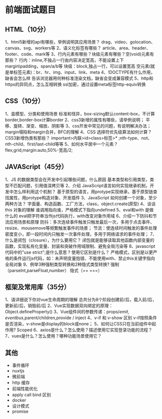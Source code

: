 # 前端面试题目

## HTML（10分）
1、html5新增的api有哪些，举例说明其应用场景？
drag、video、golocation、canvas、svg、workers等
2、语义化标签有哪些？
article、area、header、footer、code、mark等
3、行内元素有哪些？块级元素有哪些？空(void)元素有那些？
行内：inline,不独占一行由内容决定宽高，不能设置上下margin\padding，span/a/b等
块级：block,独占一行，可以设置宽高
空元素(就是单标签元素)：br、hr、img、input、link、meta
4、!DOCTYPE有什么作用，缺省会怎么样 
告诉浏览器用何种标准渲染文档，缺省会变成兼容模式
5、http和https的异同点，怎么互相转换
ssl加密，通过设置meta标签http-equiv转换

## CSS（10分）
1、盒模型、分类和使用场景 
标准和怪异，box-sizing默认content-box，不计算border,border-box计算border
2、css3新增的属性有哪些，请举例说明；
平移、旋转、渐变、缩放、阴影等
3、css开发中常见的问题，有说明解决办法；
margin塌陷和margin合并，BFC的理解
4、CSS 选择符优先级算法如何计算？ CSS3新增伪类有那些？
important>内联>id>class>标签>* ;nth-type、not、nth-child、first/last-child等等
5、如何水平居中一个元素？
flex,grid,margin:auto,50%-宽高/2;

## JAVAScript（45分）
1、JS 的数据类型会在开发中引起哪些问题，什么原因 
基本类型和引用类型，类型不匹配问题，引用值深拷贝等
2、介绍 JavaScript语言如何实现继承机制，开发中怎么样利用这个机制？
基于原型的语言，用protype实现继承，基于原型链查找属性，用protype构造对象、开发插件
3、JavaScript 如何创建一个对象，至少两种方法？
字面量、构造函数、工厂方法，class，object.create(原型)
4、谈谈 this 对象的理解
谁调用指向谁，严格模式下指向undefined
5、eval和with 是做什么的
eval把字符串当作js代码执行，with改变对象作用域
6、介绍一下防抖和节流应用场景和原理
防抖：多次连续事件触发只触发最后一次，多用于点击事件、resize、mousemove等频繁触发事件的场景；
节流：使连续时间触发的事件处理密度变小，即一段时间内只触发一次事件处理，多用于网络请求的事件处理；
7、什么是闭包（closure），为什么要用它？
闭包就是能够读取其他函数内部变量的函数，实现私有化变量、封装和突破作用域限制、避免全局污染等
8、javascript 代码中的"use strict";是什么意思 ? 使用它区别是什么？
严格模式，区别是以更严格的条件运行js代码，如：未声明变量抱错、不能使用with、禁止this关键字指向全局对象
9、例举3种强制类型转换和2种隐式类型转换? 
强制（parseInt,parseFloat,number） 隐式（== ===）

## 框架及常用库（35分）
1、请详细说下你对vue生命周期的理解 
总共分为8个阶段创建前/后，载入前/后，更新前/后，销毁前/后
2、Vue实现数据双向绑定的原理：Object.defineProperty() 
3、Vue组件间的参数传递：props/$emit,eventbus,$parent/children,provide / inject 
4、v-if 和 v-show 区别 
v-if按照条件是否渲染，v-show是display的block或none；
5、如何让CSS只在当前组件中起作用?   Scoped 
6、axios是什么？怎么使用？描述使用它实现登录功能的流程？
7、vuex是什么？怎么使用？哪种功能场景使用它？

## 其他
- 事件循环 
- nuxtjs     
- 微前端     
- http 缓存 
- 前端性能优化 
- apply call bind 区别 
- docker  
- 设计模式
- promise

